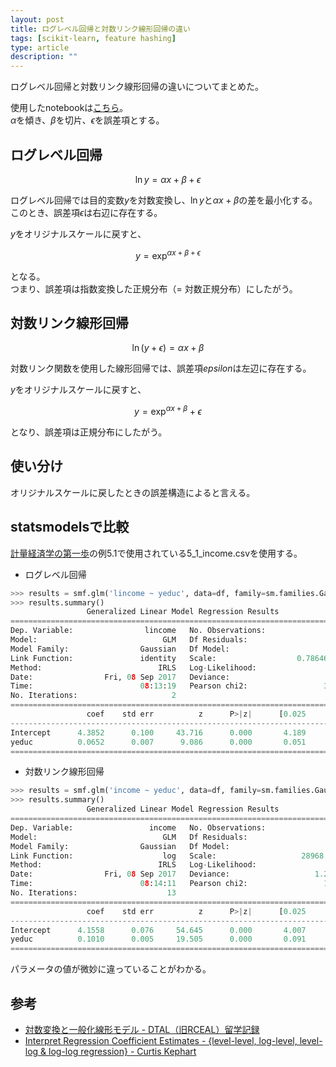 ```yaml
---
layout: post
title: ログレベル回帰と対数リンク線形回帰の違い
tags: [scikit-learn, feature hashing]
type: article
description: ""
---
```


ログレベル回帰と対数リンク線形回帰の違いについてまとめた。

<!-- more -->

使用したnotebookは[こちら](https://gist.github.com/ysk24ok/48e0ead26db35b1615011cee331586d0)。  
$\alpha$を傾き、$\beta$を切片、$\epsilon$を誤差項とする。

## ログレベル回帰

$$\ln{y} = \alpha x + \beta + \epsilon$$

ログレベル回帰では目的変数$y$を対数変換し、$\ln{y}$と$\alpha x + \beta$の差を最小化する。  
このとき、誤差項$\epsilon$は右辺に存在する。

$y$をオリジナルスケールに戻すと、

$$y = \exp^{\alpha x + \beta + \epsilon}$$

となる。  
つまり、誤差項は指数変換した正規分布（= 対数正規分布）にしたがう。

## 対数リンク線形回帰

$$\ln{(y + \epsilon)} = \alpha x + \beta$$

対数リンク関数を使用した線形回帰では、誤差項$epsilon$は左辺に存在する。

$y$をオリジナルスケールに戻すと、

$$y = \exp^{\alpha x + \beta} + \epsilon$$

となり、誤差項は正規分布にしたがう。

## 使い分け

オリジナルスケールに戻したときの誤差構造によると言える。  

## statsmodelsで比較

[計量経済学の第一歩](http://www.yuhikaku.co.jp/books/detail/9784641150287)の例5.1で使用されている5\_1\_income.csvを使用する。

* ログレベル回帰

```py
>>> results = smf.glm('lincome ~ yeduc', data=df, family=sm.families.Gaussian()).fit()
>>> results.summary()
                 Generalized Linear Model Regression Results
==============================================================================
Dep. Variable:                lincome   No. Observations:                 4327
Model:                            GLM   Df Residuals:                     4325
Model Family:                Gaussian   Df Model:                            1
Link Function:               identity   Scale:                  0.786466860044
Method:                          IRLS   Log-Likelihood:                -5619.1
Date:                Fri, 08 Sep 2017   Deviance:                       3401.5
Time:                        08:13:19   Pearson chi2:                 3.40e+03
No. Iterations:                     2
==============================================================================
                 coef    std err          z      P>|z|      [0.025      0.975]
------------------------------------------------------------------------------
Intercept      4.3852      0.100     43.716      0.000       4.189       4.582
yeduc          0.0652      0.007      9.086      0.000       0.051       0.079
==============================================================================
```

* 対数リンク線形回帰

```py
>>> results = smf.glm('income ~ yeduc', data=df, family=sm.families.Gaussian(sm.families.links.log)).fit()
>>> results.summary()
                 Generalized Linear Model Regression Results
==============================================================================
Dep. Variable:                 income   No. Observations:                 4327
Model:                            GLM   Df Residuals:                     4325
Model Family:                Gaussian   Df Model:                            1
Link Function:                    log   Scale:                   28968.5915375
Method:                          IRLS   Log-Likelihood:                -28366.
Date:                Fri, 08 Sep 2017   Deviance:                   1.2529e+08
Time:                        08:14:11   Pearson chi2:                 1.25e+08
No. Iterations:                    13
==============================================================================
                 coef    std err          z      P>|z|      [0.025      0.975]
------------------------------------------------------------------------------
Intercept      4.1558      0.076     54.645      0.000       4.007       4.305
yeduc          0.1010      0.005     19.505      0.000       0.091       0.111
==============================================================================
```

パラメータの値が微妙に違っていることがわかる。

## 参考

* [対数変換と一般化線形モデル - DTAL（旧RCEAL）留学記録](http://d.hatena.ne.jp/mrkm-a/20140513/p1)
* [Interpret Regression Coefficient Estimates - {level-level, log-level, level-log &amp; log-log regression} - Curtis Kephart](http://www.cazaar.com/ta/econ113/interpreting-beta)
